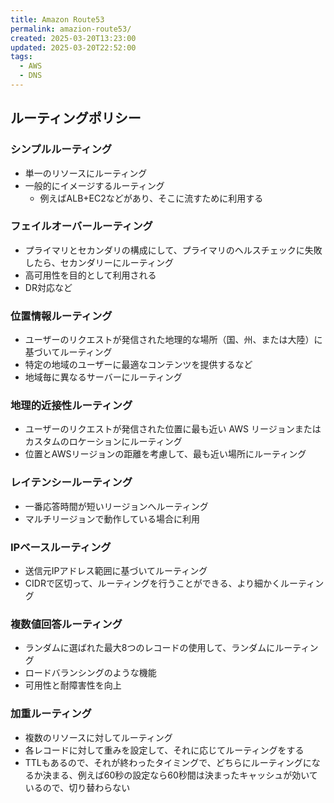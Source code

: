 ```yaml
---
title: Amazon Route53
permalink: amazion-route53/
created: 2025-03-20T13:23:00
updated: 2025-03-20T22:52:00
tags:
  - AWS
  - DNS
---
```

## ルーティングポリシー

### シンプルルーティング
- 単一のリソースにルーティング
- 一般的にイメージするルーティング
	- 例えばALB+EC2などがあり、そこに流すために利用する

### フェイルオーバールーティング
- プライマリとセカンダリの構成にして、プライマリのヘルスチェックに失敗したら、セカンダリーにルーティング
- 高可用性を目的として利用される
- DR対応など
### 位置情報ルーティング
- ユーザーのリクエストが発信された地理的な場所（国、州、または大陸）に基づいてルーティング
- 特定の地域のユーザーに最適なコンテンツを提供するなど
- 地域毎に異なるサーバーにルーティング
### 地理的近接性ルーティング
- ユーザーのリクエストが発信された位置に最も近い AWS リージョンまたはカスタムのロケーションにルーティング
- 位置とAWSリージョンの距離を考慮して、最も近い場所にルーティング
### レイテンシールーティング
- 一番応答時間が短いリージョンへルーティング
- マルチリージョンで動作している場合に利用
### IPベースルーティング
- 送信元IPアドレス範囲に基づいてルーティング
- CIDRで区切って、ルーティングを行うことができる、より細かくルーティング
### 複数値回答ルーティング
- ランダムに選ばれた最大8つのレコードの使用して、ランダムにルーティング
- ロードバランシングのような機能
- 可用性と耐障害性を向上
### 加重ルーティング
- 複数のリソースに対してルーティング
- 各レコードに対して重みを設定して、それに応じてルーティングをする
- TTLもあるので、それが終わったタイミングで、どちらにルーティングになるか決まる、例えば60秒の設定なら60秒間は決まったキャッシュが効いているので、切り替わらない
